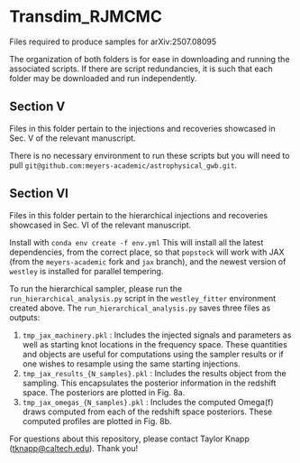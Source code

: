 # Transdim_RJMCMC
Files required to produce samples for arXiv:2507.08095

The organization of both folders is for ease in downloading and running the associated scripts. If there are script redundancies, it is such that each folder may be downloaded and run independently. 

## Section V

Files in this folder pertain to the injections and recoveries showcased in Sec. V of the relevant manuscript. 

There is no necessary environment to run these scripts but you will need to pull `git@github.com:meyers-academic/astrophysical_gwb.git`.

## Section VI

Files in this folder pertain to the hierarchical injections and recoveries showcased in Sec. VI of the relevant manuscript.

Install with `conda env create -f env.yml` This will install all the latest dependencies, from the correct place, so that `popstock` will work with JAX (from the `meyers-academic` fork and `jax` branch), and the newest version of `westley` is installed for parallel tempering.

To run the hierarchical sampler, please run the `run_hierarchical_analysis.py` script in the `westley_fitter` environment created above. The `run_hierarchical_analysis.py` saves three files as outputs: 
1. `tmp_jax_machinery.pkl` : Includes the injected signals and parameters as well as starting knot locations in the frequency space. These quantities and objects are useful for computations using the sampler results or if one wishes to resample using the same starting injections. 
2. `tmp_jax_results_{N_samples}.pkl` : Includes the results object from the sampling. This encapsulates the posterior information in the redshift space. The posteriors are plotted in Fig. 8a.
3. `tmp_jax_omegas_{N_samples}.pkl` : Includes the computed Omega(f) draws computed from each of the redshift space posteriors. These computed profiles are plotted in Fig. 8b. 


For questions about this repository, please contact Taylor Knapp (tknapp@caltech.edu). Thank you!
